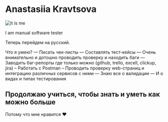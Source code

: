 # Anastasiia Kravtsova

![it is me](7wo-Ucfb4l9-NSFYIg2-C0-Zxw5-Rl-V0t-Ozvly-Fz-Vc-Lv8qxo-GB1f-Ec5-Iu-MXal-j-L7k-WTN-as-VUr-QDapvj-RX02-ATn-YDW.jpg)

I am manual software tester

Теперь перейдем на русский.

Что я умею?
— Писать чек-листы
— Составлять тест-кейсы
— Очень внимательно и дотошно проводить проверку и находить баги
— Заводить баг-репорты где только можно (github, trello, excell, clickup, jira)
– Работать с Postman
– Проводить проверку web-страниц и интеграцию различных сервисов с ними
— Знаю все о валидации
— И о видах и типах тестирования

## Продолжаю учиться, чтобы знать и уметь как можно больше
Потому что мне нравится :heart: